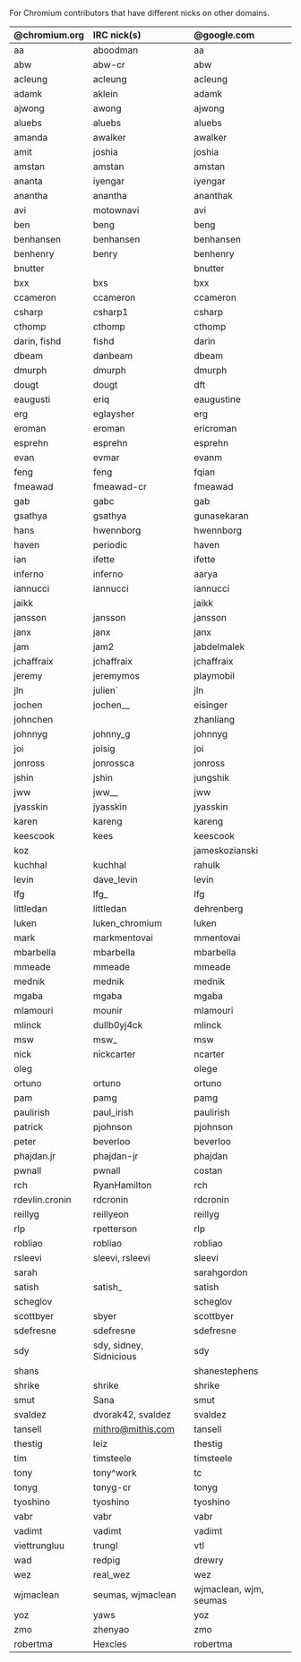 For Chromium contributors that have different nicks on other domains.

| **@chromium.org** | **IRC nick(s)** | **@google.com** |
|:------------------|:----------------|:----------------|
| aa                | aboodman        | aa              |
| abw               | abw-cr          | abw             |
| acleung           | acleung         | acleung         |
| adamk             | aklein          | adamk           |
| ajwong            | awong           | ajwong          |
| aluebs            | aluebs          | aluebs          |
| amanda            | awalker         | awalker         |
| amit              | joshia          | joshia          |
| amstan            | amstan          | amstan          |
| ananta            | iyengar         | iyengar         |
| anantha           | anantha         | ananthak        |
| avi               | motownavi       | avi             |
| ben               | beng            | beng            |
| benhansen         | benhansen       | benhansen       |
| benhenry          | benry           | benhenry        |
| bnutter           |                 | bnutter         |
| bxx               | bxs             | bxx             |
| ccameron          | ccameron        | ccameron        |
| csharp            | csharp1         | csharp          |
| cthomp            | cthomp          | cthomp          |
| darin, fishd      | fishd           | darin           |
| dbeam             | danbeam         | dbeam           |
| dmurph            | dmurph          | dmurph          |
| dougt             | dougt           | dft             |
| eaugusti          | eriq            | eaugustine      |
| erg               | eglaysher       | erg             |
| eroman            | eroman          | ericroman       |
| esprehn           | esprehn         | esprehn         |
| evan              | evmar           | evanm           |
| feng              | feng            | fqian           |
| fmeawad           | fmeawad-cr      | fmeawad         |
| gab               | gabc            | gab             |
| gsathya           | gsathya         | gunasekaran     |
| hans              | hwennborg       | hwennborg       |
| haven             | periodic        | haven           |
| ian               | ifette          | ifette          |
| inferno           | inferno         | aarya           |
| iannucci          | iannucci        | iannucci        |
| jaikk             |                 | jaikk           |
| jansson           | jansson         | jansson         |
| janx              | janx            | janx            |
| jam               | jam2            | jabdelmalek     |
| jchaffraix        | jchaffraix      | jchaffraix      |
| jeremy            | jeremymos       | playmobil       |
| jln               | julien\`        | jln             |
| jochen            | jochen\_\_      | eisinger        |
| johnchen          |                 | zhanliang       |
| johnnyg           | johnny\_g       | johnnyg         |
| joi               | joisig          | joi             |
| jonross           | jonrossca       | jonross         |
| jshin             | jshin           | jungshik        |
| jww               | jww\_\_         | jww             |
| jyasskin          | jyasskin        | jyasskin        |
| karen             | kareng          | kareng          |
| keescook          | kees            | keescook        |
| koz               |                 | jameskozianski  |
| kuchhal           | kuchhal         | rahulk          |
| levin             | dave\_levin     | levin           |
| lfg               | lfg\_           | lfg             |
| littledan         | littledan       | dehrenberg      |
| luken             | luken_chromium  | luken           |
| mark              | markmentovai    | mmentovai       |
| mbarbella         | mbarbella       | mbarbella       |
| mmeade            | mmeade          | mmeade          |
| mednik            | mednik          | mednik          |
| mgaba             | mgaba           | mgaba           |
| mlamouri          | mounir          | mlamouri        |
| mlinck            | dullb0yj4ck     | mlinck          |
| msw               | msw\_           | msw             |
| nick              | nickcarter      | ncarter         |
| oleg              |                 | olege           |
| ortuno            | ortuno          | ortuno          |
| pam               | pamg            | pamg            |
| paulirish         | paul\_irish      | paulirish       |
| patrick           | pjohnson        | pjohnson        |
| peter             | beverloo        | beverloo        |
| phajdan.jr        | phajdan-jr      | phajdan         |
| pwnall            | pwnall          | costan          |
| rch               | RyanHamilton    | rch             |
| rdevlin.cronin    | rdcronin        | rdcronin        |
| reillyg           | reillyeon       | reillyg         |
| rlp               | rpetterson      | rlp             |
| robliao           | robliao         | robliao         |
| rsleevi           | sleevi, rsleevi | sleevi          |
| sarah             |                 | sarahgordon     |
| satish            | satish\_        | satish          |
| scheglov          |                 | scheglov        |
| scottbyer         | sbyer           | scottbyer       |
| sdefresne         | sdefresne       | sdefresne       |
| sdy               | sdy, sidney, Sidnicious | sdy     |
| shans             |                 | shanestephens   |
| shrike            | shrike          | shrike          |
| smut              | Sana            | smut            |
| svaldez           | dvorak42, svaldez | svaldez         |
| tansell           | mithro@mithis.com | tansell         |
| thestig           | leiz            | thestig         |
| tim               | timsteele       | timsteele       |
| tony              | tony^work       | tc              |
| tonyg             | tonyg-cr        | tonyg           |
| tyoshino          | tyoshino        | tyoshino        |
| vabr              | vabr            | vabr            |
| vadimt            | vadimt          | vadimt          |
| viettrungluu      | trungl          | vtl             |
| wad               | redpig          | drewry          |
| wez               | real\_wez       | wez             |
| wjmaclean         | seumas, wjmaclean | wjmaclean, wjm, seumas |
| yoz               | yaws            | yoz             |
| zmo               | zhenyao         | zmo             |
| robertma          | Hexcles         | robertma        |
